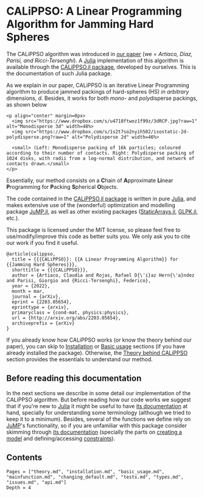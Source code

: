 # CALiPPSO: A Linear Programming Algorithm for Jamming Hard Spheres

The CALiPPSO algorithm was introduced in [our paper](https://arxiv.org/abs/2203.05654) (we = *Artiaco, Díaz, Parisi, and Ricci-Tersenghi*). A [Julia](https://julialang.org/) implementation of this algorithm is available through the [CALiPPSO.jl package](https://github.com/rdhr/CALiPPSO.jl), developed by ourselves. This is the documentation of such Julia package. 

As we explain in our paper, CALiPPSO is an iterative Linear Programming algorithm to produce jammed packings of hard-spheres (HS) *in arbitrary* dimensions, $d$. Besides, it works for both *mono*- and *poly*disperse packings, as shown below

```@raw html
<p align="center" margin=0px>
  <img src="https://www.dropbox.com/s/u4718ftwoz1f99z/3dRCP.jpg?raw=1" alt="Monodisperse 3d" width=48%>
  <img src="https://www.dropbox.com/s/1s2t7so2nyih502/isostatic-2d-polydisperse.png?raw=1" alt="Polydisperse 2d" width=46%>

  <small> (Left: Monodisperse packing of 16k particles; coloured according to their number of contacts. Right: Polydisperse packing of 1024 disks, with radii from a log-normal distribution, and network of contacts drawn.</small>
</p>
```


Essentially, our method consists on a **C**hain of **A**pproximate **Li**near **P**rogramming for **P**acking **S**pherical **O**bjects.

The code contained in the [CALiPPSO.jl package](https://github.com/rdhr/CALiPPSO.jl) is written in pure [Julia](https://julialang.org/), and makes extensive use of  the (wonderful) optimization and modelling package [JuMP.jl](https://github.com/jump-dev/JuMP.jl), as well as other existing packages ([StaticArrays.jl](https://juliaarrays.github.io/StaticArrays.jl/stable/), [GLPK.jl](https://github.com/jump-dev/GLPK.jl), etc.). 

This package is licensed under the MIT license, so please feel free to use/modify/improve this code as better suits you. We only ask you to cite our work if you find it useful.

```
@article{calippso,
  title = {{{CALiPPSO}}: {{A Linear Programming Algorithm}} for {{Jamming Hard Spheres}}},
  shorttitle = {{{CALiPPSO}}},
  author = {Artiaco, Claudia and Rojas, Rafael D{\'i}az Hern{\'a}ndez and Parisi, Giorgio and {Ricci-Tersenghi}, Federico},
  year = {2022},
  month = mar,
  journal = {arXiv},
  eprint = {2203.05654},
  eprinttype = {arxiv},
  primaryclass = {cond-mat, physics:physics},
  url = {http://arxiv.org/abs/2203.05654},
  archiveprefix = {arXiv}
}
```

If you already know how CALiPPSO works (or know the theory behind our paper), you can skip to [Installation](@ref) or [Basic usage](@ref) sections (if you have already installed the package). Otherwise, the [Theory behind CALiPPSO](@ref) section provides the essentials to understand our method.


## Before reading this documentation

In the next sections we describe in some detail our implementation of the CALiPPSO algorithm. But before reading how our code works we suggest that if you're new to [Julia](https://julialang.org/) it might be useful to have [its documentation](https://docs.julialang.org/en/v1/) at hand, specially for understanding some terminology (although we tried to keep it to a minimum).
Besides, several of the functions we define rely on [JuMP](https://jump.dev/)'s functionality, so if you are unfamiliar with this package consider skimming through [its documentation](https://jump.dev/JuMP.jl/stable/) (specially the parts on [creating a model](https://jump.dev/JuMP.jl/stable/manual/models/#Create-a-model) and defining/accessing [constraints](https://jump.dev/JuMP.jl/stable/manual/constraints/)). 

## Contents

```@contents
Pages = ["theory.md", "installation.md", "basic_usage.md", "mainfunction.md", "changing_default.md", "tests.md", "types.md", "issues.md", "api.md"]
Depth = 4
```



